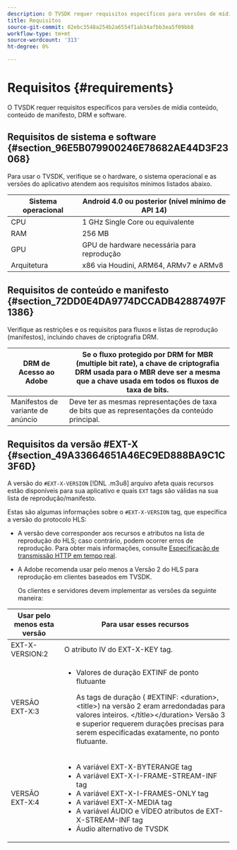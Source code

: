 ```yaml
---
description: O TVSDK requer requisitos específicos para versões de mídia conteúdo, conteúdo de manifesto, DRM e software.
title: Requisitos
source-git-commit: 02ebc3548a254b2a6554f1ab34afbb3ea5f09bb8
workflow-type: tm+mt
source-wordcount: '313'
ht-degree: 0%

---
```


# Requisitos {#requirements}

O TVSDK requer requisitos específicos para versões de mídia conteúdo, conteúdo de manifesto, DRM e software.

## Requisitos de sistema e software {#section_96E5B079900246E78682AE44D3F23068}

Para usar o TVSDK, verifique se o hardware, o sistema operacional e as versões do aplicativo atendem aos requisitos mínimos listados abaixo.

| Sistema operacional | Android 4.0 ou posterior (nível mínimo de API 14) |
|---|---|
| CPU | 1 GHz Single Core ou equivalente |
| RAM | 256 MB |
| GPU | GPU de hardware necessária para reprodução |
| Arquitetura | x86 via Houdini, ARM64, ARMv7 e ARMv8 |

## Requisitos de conteúdo e manifesto {#section_72DD0E4DA9774DCCADB42887497F1386}

Verifique as restrições e os requisitos para fluxos e listas de reprodução (manifestos), incluindo chaves de criptografia DRM.

| DRM de Acesso ao Adobe | Se o fluxo protegido por DRM for MBR (multiple bit rate), a chave de criptografia DRM usada para o MBR deve ser a mesma que a chave usada em todos os fluxos de taxa de bits. |
|---|---|
| Manifestos de variante de anúncio | Deve ter as mesmas representações de taxa de bits que as representações da conteúdo principal. |

## Requisitos da versão #EXT-X {#section_49A33664651A46EC9ED888BA9C1C3F6D}

A versão do `#EXT-X-VERSION` [!DNL .m3u8] arquivo afeta quais recursos estão disponíveis para sua aplicativo e quais `EXT` tags são válidas na sua lista de reprodução/manifesto.

Estas são algumas informações sobre o `#EXT-X-VERSION` tag, que especifica a versão do protocolo HLS:

* A versão deve corresponder aos recursos e atributos na lista de reprodução do HLS; caso contrário, podem ocorrer erros de reprodução. Para obter mais informações, consulte [Especificação de transmissão HTTP em tempo real](https://datatracker.ietf.org/doc/draft-pantos-http-live-streaming/?include_text=1).
* A Adobe recomenda usar pelo menos a Versão 2 do HLS para reprodução em clientes baseados em TVSDK.

  Os clientes e servidores devem implementar as versões da seguinte maneira:

<table frame="all" colsep="1" rowsep="1" id="table_62EB98EDD9DE49EC84CB1C7D59BC40E6"> 
 <thead> 
  <tr rowsep="1"> 
   <th colname="1" class="entry"> Usar pelo menos esta versão </th> 
   <th colname="2" class="entry"> Para usar esses recursos </th> 
  </tr> 
 </thead>
 <tbody> 
  <tr rowsep="1"> 
   <td colname="1"> <span class="codeph"> EXT-X-VERSION:2 </span> </td> 
   <td colname="2"> O atributo IV do <span class="codeph"> EXT-X-KEY </span> tag. </td> 
  </tr> 
  <tr rowsep="1"> 
   <td colname="1"> <span class="codeph"> VERSÃO EXT-X:3 </span> </td> 
   <td colname="2"> 
    <ul id="ul_C9500D3F934848639C204BF248F139FF"> 
     <li id="li_535A7E3FABCB46FE872A7EA5DE2A1784">Valores de duração EXTINF </span> de ponto <span class="codeph"> flutuante <p>As tags de duração ( <span class="codeph"> #EXTINF: </span>&lt;duration&gt;,&lt;title&gt;) na versão 2 eram arredondadas para valores inteiros. &lt;/title&gt;&lt;/duration&gt; Versão 3 e superior requerem durações precisas para serem especificadas exatamente, no ponto flutuante. </p> </li> 
    </ul> </td> 
  </tr> 
  <tr rowsep="0"> 
   <td colname="1"> <span class="codeph"> VERSÃO EXT-X:4 </span> </td> 
   <td colname="2"> 
    <ul id="ul_3355A6CBBE2141DDB92660BB4B604D70"> 
     <li id="li_5E73D41AF6DC4CEE88D6C029FFCFC350">A variável <span class="codeph"> EXT-X-BYTERANGE </span> tag </li> 
     <li id="li_BF5141F516F749E5890860D487EB5287">A variável <span class="codeph"> EXT-X-I-FRAME-STREAM-INF </span> tag </li> 
     <li id="li_E0D399A13812499B94107CDE62998EE9">A variável <span class="codeph"> EXT-X-I-FRAMES-ONLY </span> tag </li> 
     <li id="li_A7783AFF99854EFBBAECD2967E4CBF2B">A variável <span class="codeph"> EXT-X-MEDIA </span> tag </li> 
     <li id="li_15AE652F33C1454AA90DDC65E7D6C2FD">A variável <span class="codeph"> ÁUDIO </span> e <span class="codeph"> VÍDEO </span> atributos de <span class="codeph"> EXT-X-STREAM-INF </span> tag </li> 
     <li id="li_DB2A7847D5884F6E91FD9E78101FBCA5">Áudio alternativo de TVSDK </li> 
    </ul> </td> 
  </tr> 
 </tbody> 
</table>
